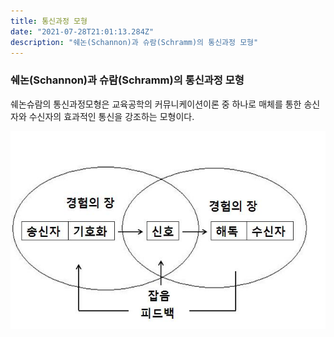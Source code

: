 ```yaml
---
title: 통신과정 모형
date: "2021-07-28T21:01:13.284Z"
description: "쉐논(Schannon)과 슈람(Schramm)의 통신과정 모형"
---
```


### 쉐논(Schannon)과 슈람(Schramm)의 통신과정 모형

쉐논슈람의 통신과정모형은 교육공학의 커뮤니케이션이론 중 하나로 매체를 통한 송신자와 수신자의 효과적인 통신을 강조하는 모형이다.

![ss1](ss1.jpg "Meta")

